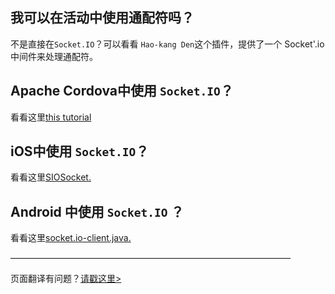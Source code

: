 ## 我可以在活动中使用通配符吗？
不是直接在`Socket.IO`？可以看看 `Hao-kang Den`这个插件，提供了一个 Socket'.io中间件来处理通配符。

## Apache Cordova中使用 `Socket.IO`？
看看这里[this tutorial](https://Socket.IO/socket-io-with-apache-cordova/)
## iOS中使用 `Socket.IO`？
看看这里[SIOSocket.](https://github.com/MegaBits/SIOSocket)

## Android 中使用 `Socket.IO` ？
看看这里[socket.io-client.java.](https://github.com/nkzawa/socket.io-client.java)

————————————————————————————————

页面翻译有问题？[请戳这里>](https://github.com/veaba/socket.io-docs)
